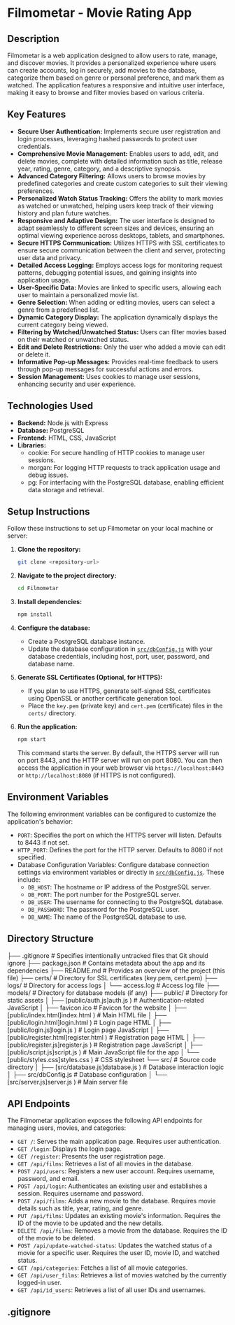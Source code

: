 # Filmometar - Movie Rating App

## Description

Filmometar is a web application designed to allow users to rate, manage, and discover movies. It provides a personalized experience where users can create accounts, log in securely, add movies to the database, categorize them based on genre or personal preference, and mark them as watched. The application features a responsive and intuitive user interface, making it easy to browse and filter movies based on various criteria.

## Key Features

-   **Secure User Authentication:** Implements secure user registration and login processes, leveraging hashed passwords to protect user credentials.
-   **Comprehensive Movie Management:** Enables users to add, edit, and delete movies, complete with detailed information such as title, release year, rating, genre, category, and a descriptive synopsis.
-   **Advanced Category Filtering:** Allows users to browse movies by predefined categories and create custom categories to suit their viewing preferences.
-   **Personalized Watch Status Tracking:** Offers the ability to mark movies as watched or unwatched, helping users keep track of their viewing history and plan future watches.
-   **Responsive and Adaptive Design:** The user interface is designed to adapt seamlessly to different screen sizes and devices, ensuring an optimal viewing experience across desktops, tablets, and smartphones.
-   **Secure HTTPS Communication:** Utilizes HTTPS with SSL certificates to ensure secure communication between the client and server, protecting user data and privacy.
-   **Detailed Access Logging:** Employs access logs for monitoring request patterns, debugging potential issues, and gaining insights into application usage.
-   **User-Specific Data:** Movies are linked to specific users, allowing each user to maintain a personalized movie list.
-   **Genre Selection:** When adding or editing movies, users can select a genre from a predefined list.
-   **Dynamic Category Display:** The application dynamically displays the current category being viewed.
-   **Filtering by Watched/Unwatched Status:** Users can filter movies based on their watched or unwatched status.
-   **Edit and Delete Restrictions:** Only the user who added a movie can edit or delete it.
-   **Informative Pop-up Messages:** Provides real-time feedback to users through pop-up messages for successful actions and errors.
-   **Session Management:** Uses cookies to manage user sessions, enhancing security and user experience.

## Technologies Used

-   **Backend:** Node.js with Express
-   **Database:** PostgreSQL
-   **Frontend:** HTML, CSS, JavaScript
-   **Libraries:**
    -   cookie: For secure handling of HTTP cookies to manage user sessions.
    -   morgan: For logging HTTP requests to track application usage and debug issues.
    -   pg: For interfacing with the PostgreSQL database, enabling efficient data storage and retrieval.

## Setup Instructions

Follow these instructions to set up Filmometar on your local machine or server:

1.  **Clone the repository:**

    ```sh
    git clone <repository-url>
    ```

2.  **Navigate to the project directory:**

    ```sh
    cd Filmometar
    ```

3.  **Install dependencies:**

    ```sh
    npm install
    ```

4.  **Configure the database:**

    -   Create a PostgreSQL database instance.
    -   Update the database configuration in [`src/dbConfig.js`](src/dbConfig.js) with your database credentials, including host, port, user, password, and database name.

5.  **Generate SSL Certificates (Optional, for HTTPS):**

    -   If you plan to use HTTPS, generate self-signed SSL certificates using OpenSSL or another certificate generation tool.
    -   Place the `key.pem` (private key) and `cert.pem` (certificate) files in the `certs/` directory.

6.  **Run the application:**

    ```sh
    npm start
    ```

    This command starts the server. By default, the HTTPS server will run on port 8443, and the HTTP server will run on port 8080. You can then access the application in your web browser via `https://localhost:8443` or `http://localhost:8080` (if HTTPS is not configured).

## Environment Variables

The following environment variables can be configured to customize the application's behavior:

-   `PORT`: Specifies the port on which the HTTPS server will listen. Defaults to 8443 if not set.
-   `HTTP_PORT`: Defines the port for the HTTP server. Defaults to 8080 if not specified.
-   Database Configuration Variables: Configure database connection settings via environment variables or directly in [`src/dbConfig.js`](src/dbConfig.js). These include:
    -   `DB_HOST`: The hostname or IP address of the PostgreSQL server.
    -   `DB_PORT`: The port number for the PostgreSQL server.
    -   `DB_USER`: The username for connecting to the PostgreSQL database.
    -   `DB_PASSWORD`: The password for the PostgreSQL user.
    -   `DB_NAME`: The name of the PostgreSQL database to use.

## Directory Structure

├── .gitignore # Specifies intentionally untracked files that Git should ignore
├── package.json # Contains metadata about the app and its dependencies
├── README.md # Provides an overview of the project (this file)
├── certs/ # Directory for SSL certificates (key.pem, cert.pem)
├── logs/ # Directory for access logs
│ └── access.log # Access log file
├── models/ # Directory for database models (if any)
├── public/ # Directory for static assets
│ ├── [public/auth.js]auth.js ) # Authentication-related JavaScript
│ ├── favicon.ico # Favicon for the website
│ ├── [public/index.html]index.html ) # Main HTML file
│ ├── [public/login.html]login.html ) # Login page HTML
│ ├── [public/login.js]login.js ) # Login page JavaScript
│ ├── [public/register.html]register.html ) # Registration page HTML
│ ├── [public/register.js]register.js ) # Registration page JavaScript
│ ├── [public/script.js]script.js ) # Main JavaScript file for the app
│ └── [public/styles.css]styles.css ) # CSS stylesheet
└── src/ # Source code directory
│ ├── [src/database.js]database.js ) # Database interaction logic
│ ├── src/dbConfig.js # Database configuration
│ └── [src/server.js]server.js ) # Main server file

## API Endpoints

The Filmometar application exposes the following API endpoints for managing users, movies, and categories:

-   `GET /`: Serves the main application page. Requires user authentication.
-   `GET /login`: Displays the login page.
-   `GET /register`: Presents the user registration page.
-   `GET /api/films`: Retrieves a list of all movies in the database.
-   `POST /api/users`: Registers a new user account. Requires username, password, and email.
-   `POST /api/login`: Authenticates an existing user and establishes a session. Requires username and password.
-   `POST /api/films`: Adds a new movie to the database. Requires movie details such as title, year, rating, and genre.
-   `PUT /api/films`: Updates an existing movie's information. Requires the ID of the movie to be updated and the new details.
-   `DELETE /api/films`: Removes a movie from the database. Requires the ID of the movie to be deleted.
-   `POST /api/update-watched-status`: Updates the watched status of a movie for a specific user. Requires the user ID, movie ID, and watched status.
-   `GET /api/categories`: Fetches a list of all movie categories.
-   `GET /api/user_films`: Retrieves a list of movies watched by the currently logged-in user.
-   `GET /api/id_users`: Retrieves a list of all user IDs and usernames.

## .gitignore
